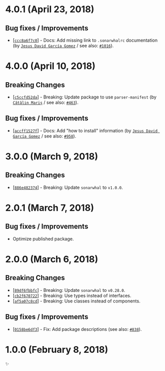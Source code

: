 # 4.0.1 (April 23, 2018)

## Bug fixes / Improvements

* [[`ccc8a6f7c0`](https://github.com/sonarwhal/sonarwhal/commit/ccc8a6f7c0dda5ceaca1174e5da4e97c1c4f2f79)] - Docs: Add missing link to `.sonarwhalrc` documentation (by [`Jesus David García Gomez`](https://github.com/sarvaje) / see also: [`#1016`](https://github.com/sonarwhal/sonarwhal/issues/1016)).


# 4.0.0 (April 10, 2018)

## Breaking Changes

* [[`c5ccfd52da`](https://github.com/sonarwhal/sonarwhal/commit/c5ccfd52daaa06dc6fc3612c540b217b3c9dbba9)] - Breaking: Update package to use `parser-manifest` (by [`Cătălin Mariș`](https://github.com/alrra) / see also: [`#463`](https://github.com/sonarwhal/sonarwhal/issues/463)).

## Bug fixes / Improvements

* [[`accff1527f`](https://github.com/sonarwhal/sonarwhal/commit/accff1527f07e4cb932cb79bf90ceadacbef0620)] - Docs: Add "how to install" information (by [`Jesus David García Gomez`](https://github.com/sarvaje) / see also: [`#958`](https://github.com/sonarwhal/sonarwhal/issues/958)).


# 3.0.0 (March 9, 2018)

## Breaking Changes

* [[`886e482374`](https://github.com/sonarwhal/sonarwhal/commit/886e482374239974b06c1dad932a7d3324e9de9a)] - Breaking: Update `sonarwhal` to `v1.0.0`.


# 2.0.1 (March 7, 2018)

## Bug fixes / Improvements

* Optimize published package.


# 2.0.0 (March 6, 2018)

## Breaking Changes

* [[`89df6fbbfc`](https://github.com/sonarwhal/sonarwhal/commit/89df6fbbfcb6be936a12c77fe932a7ccc0e35d73)] - Breaking: Update `sonarwhal` to `v0.28.0`.
* [[`cb2f670722`](https://github.com/sonarwhal/sonarwhal/commit/cb2f67072276cfe624cf60bf2381eb6cb1ef5a16)] - Breaking: Use types instead of interfaces.
* [[`af5a07c8cd`](https://github.com/sonarwhal/sonarwhal/commit/af5a07c8cd825d5b41bf65444d78a83e743875b9)] - Breaking: Use classes instead of components.

## Bug fixes / Improvements

* [[`0158be6df3`](https://github.com/sonarwhal/sonarwhal/commit/0158be6df36e9aa1268f4b5f9cafaf3b4e45ffef)] - Fix: Add package descriptions (see also: [`#838`](https://github.com/sonarwhal/sonarwhal/issues/838)).


# 1.0.0 (February 8, 2018)

✨

